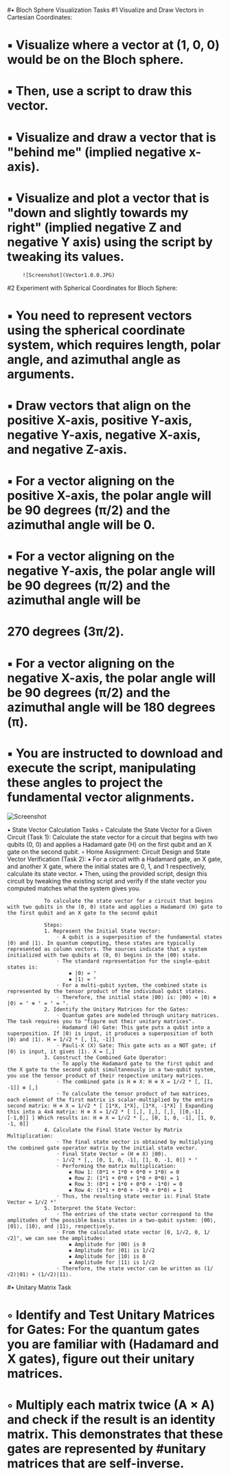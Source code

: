 #• Bloch Sphere Visualization Tasks
   #1 Visualize and Draw Vectors in Cartesian Coordinates:
   #    ▪ Visualize where a vector at (1, 0, 0) would be on the Bloch sphere.
   #    ▪ Then, use a script to draw this vector.
   #    ▪ Visualize and draw a vector that is "behind me" (implied negative x-axis).
   #    ▪ Visualize and plot a vector that is "down and slightly towards my right" (implied negative Z and negative Y axis) using the script by tweaking its values.
         ![Screenshot](Vector1.0.0.JPG)

   #2 Experiment with Spherical Coordinates for Bloch Sphere:
   #    ▪ You need to represent vectors using the spherical coordinate system, which requires length, polar angle, and azimuthal angle as arguments.
   #    ▪ Draw vectors that align on the positive X-axis, positive Y-axis, negative Y-axis, negative X-axis, and negative Z-axis.
   #    ▪ For a vector aligning on the positive X-axis, the polar angle will be 90 degrees (π/2) and the azimuthal angle will be 0.
   #    ▪ For a vector aligning on the negative Y-axis, the polar angle will be 90 degrees (π/2) and the azimuthal angle will be 
   #    270 degrees (3π/2).
   #    ▪ For a vector aligning on the negative X-axis, the polar angle will be 90 degrees (π/2) and the azimuthal angle will be 180 degrees (π).
   #    ▪ You are instructed to download and execute the script, manipulating these angles to project the fundamental vector alignments.
![Screenshot](2Experiment.jpg)

• State Vector Calculation Tasks
    ◦ Calculate the State Vector for a Given Circuit (Task 1): Calculate the state vector for a circuit that begins with two qubits (0, 0) and applies a Hadamard gate (H) on the first qubit and an X gate on the second qubit.
    ◦ Home Assignment: Circuit Design and State Vector Verification (Task 2):
        ▪ For a circuit with a Hadamard gate, an X gate, and another X gate, where the initial states are 0, 1, and 1 respectively, calculate its state vector.
        ▪ Then, using the provided script, design this circuit by tweaking the existing script and verify if the state vector you computed matches what the system gives you.

                To calculate the state vector for a circuit that begins with two qubits in the (0, 0) state and applies a Hadamard (H) gate to the first qubit and an X gate to the second qubit

                Steps:
                1. Represent the Initial State Vector:
                    ◦ A qubit is a superposition of the fundamental states |0⟩ and |1⟩. In quantum computing, these states are typically represented as column vectors. The sources indicate that a system initialized with two qubits at (0, 0) begins in the |00⟩ state.
                    ◦ The standard representation for the single-qubit states is:
                        ▪ |0⟩ = ᵀ
                        ▪ |1⟩ = ᵀ
                    ◦ For a multi-qubit system, the combined state is represented by the tensor product of the individual qubit states.
                    ◦ Therefore, the initial state |00⟩ is: |00⟩ = |0⟩ ⊗ |0⟩ = ᵀ ⊗ ᵀ = ᵀ = ᵀ.
                2. Identify the Unitary Matrices for the Gates:
                    ◦ Quantum gates are modeled through unitary matrices. The task requires you to "figure out their unitary matrices".
                    ◦ Hadamard (H) Gate: This gate puts a qubit into a superposition. If |0⟩ is input, it produces a superposition of both |0⟩ and |1⟩. H = 1/√2 * [, [1, -1]]
                    ◦ Pauli-X (X) Gate: This gate acts as a NOT gate; if |0⟩ is input, it gives |1⟩. X = [,]
                3. Construct the Combined Gate Operator:
                    ◦ To apply the Hadamard gate to the first qubit and the X gate to the second qubit simultaneously in a two-qubit system, you use the tensor product of their respective unitary matrices.
                    ◦ The combined gate is H ⊗ X: H ⊗ X = 1/√2 * [, [1, -1]] ⊗ [,]
                    ◦ To calculate the tensor product of two matrices, each element of the first matrix is scalar-multiplied by the entire second matrix: H ⊗ X = 1/√2 * [ [1*X, 1*X], [1*X, -1*X] ] Expanding this into a 4x4 matrix: H ⊗ X = 1/√2 * [ [,], [,], [,], [[0,-1],[-1,0]] ] Which results in: H ⊗ X = 1/√2 * [,, [0, 1, 0, -1], [1, 0, -1, 0]]
                4. Calculate the Final State Vector by Matrix Multiplication:
                    ◦ The final state vector is obtained by multiplying the combined gate operator matrix by the initial state vector.
                    ◦ Final State Vector = (H ⊗ X) |00⟩.
                    ◦ 1/√2 * [,, [0, 1, 0, -1], [1, 0, -1, 0]] * ᵀ
                    ◦ Performing the matrix multiplication:
                        ▪ Row 1: (0*1 + 1*0 + 0*0 + 1*0) = 0
                        ▪ Row 2: (1*1 + 0*0 + 1*0 + 0*0) = 1
                        ▪ Row 3: (0*1 + 1*0 + 0*0 + -1*0) = 0
                        ▪ Row 4: (1*1 + 0*0 + -1*0 + 0*0) = 1
                    ◦ Thus, the resulting state vector is: Final State Vector = 1/√2 *ᵀ
                5. Interpret the State Vector:
                    ◦ The entries of the state vector correspond to the amplitudes of the possible basis states in a two-qubit system: |00⟩, |01⟩, |10⟩, and |11⟩, respectively.
                    ◦ From the calculated state vector [0, 1/√2, 0, 1/√2]ᵀ, we can see the amplitudes:
                        ▪ Amplitude for |00⟩ is 0
                        ▪ Amplitude for |01⟩ is 1/√2
                        ▪ Amplitude for |10⟩ is 0
                        ▪ Amplitude for |11⟩ is 1/√2
                    ◦ Therefore, the state vector can be written as (1/√2)|01⟩ + (1/√2)|11⟩.




#• Unitary Matrix Task
#    ◦ Identify and Test Unitary Matrices for Gates: For the quantum gates you are familiar with (Hadamard and X gates), figure out their unitary matrices.
#    ◦ Multiply each matrix twice (A × A) and check if the result is an identity matrix. This demonstrates that these gates are represented by #unitary matrices that are self-inverse.
